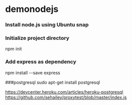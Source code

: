 
# demonodejs

### Install node.js using Ubuntu snap

### Initialize project directory
npm init

### Add express as dependency
npm install --save express

###postgresql
sudo apt-get install postgresql


https://devcenter.heroku.com/articles/heroku-postgresql
https://github.com/sehailey/proxytest/blob/master/index.js

